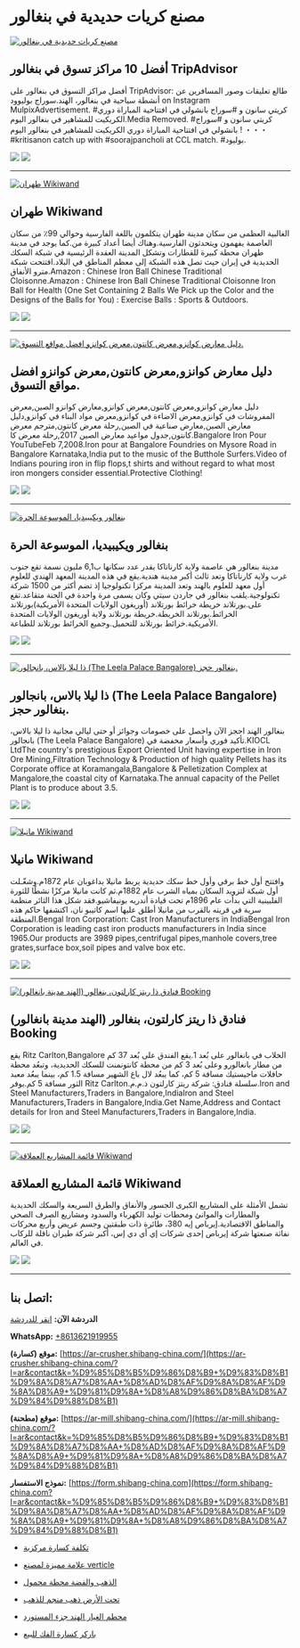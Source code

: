 # مصنع كريات حديدية في بنغالور

<a href="https://swt.shibang-china.com/?l=ar&img&k=%D9%85%D8%B5%D9%86%D8%B9+%D9%83%D8%B1%D9%8A%D8%A7%D8%AA+%D8%AD%D8%AF%D9%8A%D8%AF%D9%8A%D8%A9+%D9%81%D9%8A+%D8%A8%D9%86%D8%BA%D8%A7%D9%84%D9%88%D8%B1" target="_blank">![مصنع كريات حديدية في بنغالور](http://static.shibang-china.com/all-800x300/432.jpg)</a>

## أفضل 10 مراكز تسوق في بنغالور TripAdvisor
أفضل مراكز التسوق في بنغالور على TripAdvisor: طالع تعليقات وصور المسافرين عن أنشطة سياحية في بنغالور، الهند.سوراج بوليوود on Instagram MulpixAdvertisement. #كريتي سانون و #سوراج بانشولي في افتتاحية المباراة دوري الكريكيت للمشاهير في بنغالور اليوم.Media Removed. #كريتي سانون و #سوراج بانشولي في افتتاحية المباراة دوري الكريكيت للمشاهير في بنغالور اليوم !   ・・・ #kritisanon catch up with #soorajpancholi at CCL match.  #بوليود.


<a href="https://whatsapp.shibangsoft.com/WhatsApp.php" target="_blank" title="WhatsApp">![](http://static.shibang-china.com/icon/whatsapp.png)</a> <a href="https://swt.shibang-china.com/?l=ar&icon&k=%D9%85%D8%B5%D9%86%D8%B9+%D9%83%D8%B1%D9%8A%D8%A7%D8%AA+%D8%AD%D8%AF%D9%8A%D8%AF%D9%8A%D8%A9+%D9%81%D9%8A+%D8%A8%D9%86%D8%BA%D8%A7%D9%84%D9%88%D8%B1" target="_blank">![](http://static.shibang-china.com/icon/chat-ar.png)</a>

---

<a href="https://swt.shibang-china.com/?l=ar&img&k=%D9%85%D8%B5%D9%86%D8%B9+%D9%83%D8%B1%D9%8A%D8%A7%D8%AA+%D8%AD%D8%AF%D9%8A%D8%AF%D9%8A%D8%A9+%D9%81%D9%8A+%D8%A8%D9%86%D8%BA%D8%A7%D9%84%D9%88%D8%B1" target="_blank">![طهران Wikiwand](http://static.shibang-china.com/all-800x300/259.jpg)</a>

## طهران Wikiwand
الغالبية العظمى من سكان مدينة طهران يتكلمون باللغة الفارسية وحوالي 99٪ من سكان العاصمة يفهمون ويتحدثون الفارسية.وهناك أيضا أعداد كبيرة من.كما يوجد في مدينة طهران محطة كبيرة للقطارات وتشكل المدينة العقدة الرئيسية في شبكة السكك الحديدية في إيران حيث تصل هذه الشبكة إلى معظم المناطق في البلاد.افتتحت شبكة مترو الأنفاق.Amazon : Chinese Iron Ball Chinese Traditional Cloisonne.Amazon : Chinese Iron Ball Chinese Traditional Cloisonne Iron Ball for Health (One Set Containing 2 Balls We Pick up the Color and the Designs of the Balls for You) : Exercise Balls : Sports &amp; Outdoors.


<a href="https://whatsapp.shibangsoft.com/WhatsApp.php" target="_blank" title="WhatsApp">![](http://static.shibang-china.com/icon/whatsapp.png)</a> <a href="https://swt.shibang-china.com/?l=ar&icon&k=%D9%85%D8%B5%D9%86%D8%B9+%D9%83%D8%B1%D9%8A%D8%A7%D8%AA+%D8%AD%D8%AF%D9%8A%D8%AF%D9%8A%D8%A9+%D9%81%D9%8A+%D8%A8%D9%86%D8%BA%D8%A7%D9%84%D9%88%D8%B1" target="_blank">![](http://static.shibang-china.com/icon/chat-ar.png)</a>

---

<a href="https://swt.shibang-china.com/?l=ar&img&k=%D9%85%D8%B5%D9%86%D8%B9+%D9%83%D8%B1%D9%8A%D8%A7%D8%AA+%D8%AD%D8%AF%D9%8A%D8%AF%D9%8A%D8%A9+%D9%81%D9%8A+%D8%A8%D9%86%D8%BA%D8%A7%D9%84%D9%88%D8%B1" target="_blank">![دليل معارض كوانزو,معرض كانتون,معرض كوانزو افضل مواقع التسوق.](http://static.shibang-china.com/all-800x300/271.jpg)</a>

## دليل معارض كوانزو,معرض كانتون,معرض كوانزو افضل مواقع التسوق.
دليل معارض كوانزو,معرض كانتون,معرض كوانزو,معارض كوانزو الصين,معرض المفروشات في كوانزو,معرض الاضاءة في كوانزو,معرض مواد البناء في كوانزو,دليل معارض الصين,معارض صناعية في الصين,رحلة معرض كانتون,مترجم معرض كانتون,جدول مواعيد معارض الصين 2017,رحلة معرض كا.Bangalore Iron Pour YouTubeFeb 7,2008.Iron pour at Bangalore Foundries on Mysore Road in Bangalore Karnataka,India put to the music of the Butthole Surfers.Video of Indians pouring iron in flip flops,t shirts and without regard to what most iron mongers consider essential.Protective Clothing!


<a href="https://whatsapp.shibangsoft.com/WhatsApp.php" target="_blank" title="WhatsApp">![](http://static.shibang-china.com/icon/whatsapp.png)</a> <a href="https://swt.shibang-china.com/?l=ar&icon&k=%D9%85%D8%B5%D9%86%D8%B9+%D9%83%D8%B1%D9%8A%D8%A7%D8%AA+%D8%AD%D8%AF%D9%8A%D8%AF%D9%8A%D8%A9+%D9%81%D9%8A+%D8%A8%D9%86%D8%BA%D8%A7%D9%84%D9%88%D8%B1" target="_blank">![](http://static.shibang-china.com/icon/chat-ar.png)</a>

---

<a href="https://swt.shibang-china.com/?l=ar&img&k=%D9%85%D8%B5%D9%86%D8%B9+%D9%83%D8%B1%D9%8A%D8%A7%D8%AA+%D8%AD%D8%AF%D9%8A%D8%AF%D9%8A%D8%A9+%D9%81%D9%8A+%D8%A8%D9%86%D8%BA%D8%A7%D9%84%D9%88%D8%B1" target="_blank">![بنغالور ويكيبيديا، الموسوعة الحرة](http://static.shibang-china.com/all-800x300/296.jpg)</a>

## بنغالور ويكيبيديا، الموسوعة الحرة
مدينة بنغالور هي عاصمة ولاية كارناتاكا يقدر عدد سكانها ب6,1 مليون نسمة تقع جنوب غرب ولاية كارناتاكا وتعد ثالث أكبر مدينة هندية.يقع في هذه المدينة المعهد الهندي للعلوم أول معهد للعلوم بالهند وتعد المدينة مركزا تكنولوجيا إذ تضم أكثر من 1500 شركة تكنولوجية.يلقب بنغالور في جاردن سيتي وكان يسمى مرة واحدة في الجنة متقاعد.تقع على.بورتلاند خريطة خرائط بورتلاند (أوريغون الولايات المتحدة الأمريكية)بورتلاند الخرائط.بورتلاند الخريطة.خريطة بورتلاند ولاية أوريغون الولايات المتحدة الأمريكية.خرائط بورتلاند للتحميل.وجميع الخرائط بورتلاند للطباعة.


<a href="https://whatsapp.shibangsoft.com/WhatsApp.php" target="_blank" title="WhatsApp">![](http://static.shibang-china.com/icon/whatsapp.png)</a> <a href="https://swt.shibang-china.com/?l=ar&icon&k=%D9%85%D8%B5%D9%86%D8%B9+%D9%83%D8%B1%D9%8A%D8%A7%D8%AA+%D8%AD%D8%AF%D9%8A%D8%AF%D9%8A%D8%A9+%D9%81%D9%8A+%D8%A8%D9%86%D8%BA%D8%A7%D9%84%D9%88%D8%B1" target="_blank">![](http://static.shibang-china.com/icon/chat-ar.png)</a>

---

<a href="https://swt.shibang-china.com/?l=ar&img&k=%D9%85%D8%B5%D9%86%D8%B9+%D9%83%D8%B1%D9%8A%D8%A7%D8%AA+%D8%AD%D8%AF%D9%8A%D8%AF%D9%8A%D8%A9+%D9%81%D9%8A+%D8%A8%D9%86%D8%BA%D8%A7%D9%84%D9%88%D8%B1" target="_blank">![ذا ليلا بالاس، بانجالور (The Leela Palace Bangalore) بنغالور حجز.](http://static.shibang-china.com/all-800x300/425.jpg)</a>

## ذا ليلا بالاس، بانجالور (The Leela Palace Bangalore) بنغالور حجز.
بنغالور الهند احجز الآن واحصل على خصومات وجوائز أو حتى ليالي مجانية ذا ليلا بالاس، بانجالور (The Leela Palace Bangalore) تأكيد فوري وأسعار مخفضة في.KIOCL LtdThe country&#39;s prestigious Export Oriented Unit having expertise in Iron Ore Mining,Filtration Technology &amp; Production of high quality Pellets has its Corporate office at Koramangala,Bangalore &amp; Pelletization Complex at Mangalore,the coastal city of Karnataka.The annual capacity of the Pellet Plant is to produce about 3.5.


<a href="https://whatsapp.shibangsoft.com/WhatsApp.php" target="_blank" title="WhatsApp">![](http://static.shibang-china.com/icon/whatsapp.png)</a> <a href="https://swt.shibang-china.com/?l=ar&icon&k=%D9%85%D8%B5%D9%86%D8%B9+%D9%83%D8%B1%D9%8A%D8%A7%D8%AA+%D8%AD%D8%AF%D9%8A%D8%AF%D9%8A%D8%A9+%D9%81%D9%8A+%D8%A8%D9%86%D8%BA%D8%A7%D9%84%D9%88%D8%B1" target="_blank">![](http://static.shibang-china.com/icon/chat-ar.png)</a>

---

<a href="https://swt.shibang-china.com/?l=ar&img&k=%D9%85%D8%B5%D9%86%D8%B9+%D9%83%D8%B1%D9%8A%D8%A7%D8%AA+%D8%AD%D8%AF%D9%8A%D8%AF%D9%8A%D8%A9+%D9%81%D9%8A+%D8%A8%D9%86%D8%BA%D8%A7%D9%84%D9%88%D8%B1" target="_blank">![مانيلا Wikiwand](http://static.shibang-china.com/all-800x300/986.jpg)</a>

## مانيلا Wikiwand
وافتتح أول خط برقي وأول خط سكك حديدية يربط مانيلا بداغوبان عام 1872م.وشغّـلت أول شبكة لتزويد السكان بمياه الشرب عام 1882م.ثم كانت مانيلا مركزًا نشطًا للثورة الفلبينية التي بدأت عام 1896م تحت قيادة أندريه بونيفاشيو.فقد شكل هذا الثائر منظمة سرية في قريته بالقرب من مانيلا أطلق عليها اسم كاتيبو نان، اكتشفها حاكم هذه المنطقة.Bengal Iron Corporation: Cast Iron Manufacturers in IndiaBengal Iron Corporation is leading cast iron products manufacturers in India since 1965.Our products are 3989 pipes,centrifugal pipes,manhole covers,tree grates,surface box,soil pipes and valve box etc.


<a href="https://whatsapp.shibangsoft.com/WhatsApp.php" target="_blank" title="WhatsApp">![](http://static.shibang-china.com/icon/whatsapp.png)</a> <a href="https://swt.shibang-china.com/?l=ar&icon&k=%D9%85%D8%B5%D9%86%D8%B9+%D9%83%D8%B1%D9%8A%D8%A7%D8%AA+%D8%AD%D8%AF%D9%8A%D8%AF%D9%8A%D8%A9+%D9%81%D9%8A+%D8%A8%D9%86%D8%BA%D8%A7%D9%84%D9%88%D8%B1" target="_blank">![](http://static.shibang-china.com/icon/chat-ar.png)</a>

---

<a href="https://swt.shibang-china.com/?l=ar&img&k=%D9%85%D8%B5%D9%86%D8%B9+%D9%83%D8%B1%D9%8A%D8%A7%D8%AA+%D8%AD%D8%AF%D9%8A%D8%AF%D9%8A%D8%A9+%D9%81%D9%8A+%D8%A8%D9%86%D8%BA%D8%A7%D9%84%D9%88%D8%B1" target="_blank">![فنادق ذا ريتز كارلتون، بنغالور (الهند مدينة بانغالور) Booking](http://static.shibang-china.com/all-800x300/1159.jpg)</a>

## فنادق ذا ريتز كارلتون، بنغالور (الهند مدينة بانغالور) Booking
يقع Ritz Carlton,Bangalore الخلاب في بانغالور على بُعد 1.يقع الفندق على بُعد 37 كم من مطار بانغالورو وعلى بُعد 3 كم من محطة كانتونمنت للسكك الحديدية، وتبعُد محطة حافلات ماجيستيك مسافة 5 كم، كما يبعُد لال باغ الشهير مسافة 1.5 كم، بينما يبعُد معبد الثور مسافة 5 كم.يوفر Ritz Carlton.سلسلة فنادق: شركة ريتز كارلتون ذ.م.م.Iron and Steel Manufacturers,Traders in Bangalore,IndiaIron and Steel Manufacturers,Traders in Bangalore,India.Get Name,Address and Contact details for Iron and Steel Manufacturers,Traders in Bangalore,India.


<a href="https://whatsapp.shibangsoft.com/WhatsApp.php" target="_blank" title="WhatsApp">![](http://static.shibang-china.com/icon/whatsapp.png)</a> <a href="https://swt.shibang-china.com/?l=ar&icon&k=%D9%85%D8%B5%D9%86%D8%B9+%D9%83%D8%B1%D9%8A%D8%A7%D8%AA+%D8%AD%D8%AF%D9%8A%D8%AF%D9%8A%D8%A9+%D9%81%D9%8A+%D8%A8%D9%86%D8%BA%D8%A7%D9%84%D9%88%D8%B1" target="_blank">![](http://static.shibang-china.com/icon/chat-ar.png)</a>

---

<a href="https://swt.shibang-china.com/?l=ar&img&k=%D9%85%D8%B5%D9%86%D8%B9+%D9%83%D8%B1%D9%8A%D8%A7%D8%AA+%D8%AD%D8%AF%D9%8A%D8%AF%D9%8A%D8%A9+%D9%81%D9%8A+%D8%A8%D9%86%D8%BA%D8%A7%D9%84%D9%88%D8%B1" target="_blank">![قائمة المشاريع العملاقة Wikiwand](http://static.shibang-china.com/all-800x300/915.jpg)</a>

## قائمة المشاريع العملاقة Wikiwand
تشمل الأمثلة على المشاريع الكبرى الجسور والأنفاق والطرق السريعة والسكك الحديدية والمطارات والموانئ ومحطات توليد الكهرباء والسدود ومشاريع الصرف الصحي والمناطق الاقتصادية.إيرباص إيه 380، طائرة ذات طبقتين وجسم عريض وأربع محركات نفاثة صنعتها شركة إيرباص إحدى شركات إي أي دي إس، أكبر شركة طيران ناقلة للركاب في العالم.

<a href="https://whatsapp.shibangsoft.com/WhatsApp.php" target="_blank" title="WhatsApp">![](http://static.shibang-china.com/icon/whatsapp.png)</a> <a href="https://swt.shibang-china.com/?l=ar&icon&k=%D9%85%D8%B5%D9%86%D8%B9+%D9%83%D8%B1%D9%8A%D8%A7%D8%AA+%D8%AD%D8%AF%D9%8A%D8%AF%D9%8A%D8%A9+%D9%81%D9%8A+%D8%A8%D9%86%D8%BA%D8%A7%D9%84%D9%88%D8%B1" target="_blank">![](http://static.shibang-china.com/icon/chat-ar.png)</a>

---
## اتصل بنا:

**الدردشة الآن:** [انقر للدردشة](https://swt.shibang-china.com?l=ar&contact&k=%D9%85%D8%B5%D9%86%D8%B9+%D9%83%D8%B1%D9%8A%D8%A7%D8%AA+%D8%AD%D8%AF%D9%8A%D8%AF%D9%8A%D8%A9+%D9%81%D9%8A+%D8%A8%D9%86%D8%BA%D8%A7%D9%84%D9%88%D8%B1)

**WhatsApp:**  [+8613621919955](https://whatsapp.shibangsoft.com/WhatsApp.php)

**موقع (كسارة):** [https://ar-crusher.shibang-china.com/](https://ar-crusher.shibang-china.com/?l=ar&contact&k=%D9%85%D8%B5%D9%86%D8%B9+%D9%83%D8%B1%D9%8A%D8%A7%D8%AA+%D8%AD%D8%AF%D9%8A%D8%AF%D9%8A%D8%A9+%D9%81%D9%8A+%D8%A8%D9%86%D8%BA%D8%A7%D9%84%D9%88%D8%B1)

**موقع (مطحنة):** [https://ar-mill.shibang-china.com/](https://ar-mill.shibang-china.com/?l=ar&contact&k=%D9%85%D8%B5%D9%86%D8%B9+%D9%83%D8%B1%D9%8A%D8%A7%D8%AA+%D8%AD%D8%AF%D9%8A%D8%AF%D9%8A%D8%A9+%D9%81%D9%8A+%D8%A8%D9%86%D8%BA%D8%A7%D9%84%D9%88%D8%B1)

**نموذج الاستفسار:** [https://form.shibang-china.com](https://form.shibang-china.com?l=ar&contact&k=%D9%85%D8%B5%D9%86%D8%B9+%D9%83%D8%B1%D9%8A%D8%A7%D8%AA+%D8%AD%D8%AF%D9%8A%D8%AF%D9%8A%D8%A9+%D9%81%D9%8A+%D8%A8%D9%86%D8%BA%D8%A7%D9%84%D9%88%D8%B1)

* [تكلفة كسارة مركزية](../29/%D8%AA%D9%83%D9%84%D9%81%D8%A9%20%D9%83%D8%B3%D8%A7%D8%B1%D8%A9%20%D9%85%D8%B1%D9%83%D8%B2%D9%8A%D8%A9.md)

* [علامة مميزة لمصنع verticle](../26/%D8%B9%D9%84%D8%A7%D9%85%D8%A9%20%D9%85%D9%85%D9%8A%D8%B2%D8%A9%20%D9%84%D9%85%D8%B5%D9%86%D8%B9%20verticle.md)

* [الذهب والفضة محطة محمول](../27/%D8%A7%D9%84%D8%B0%D9%87%D8%A8%20%D9%88%D8%A7%D9%84%D9%81%D8%B6%D8%A9%20%D9%85%D8%AD%D8%B7%D8%A9%20%D9%85%D8%AD%D9%85%D9%88%D9%84.md)

* [تحت الأرض ذهب منجم للذهب](../26/%D8%AA%D8%AD%D8%AA%20%D8%A7%D9%84%D8%A3%D8%B1%D8%B6%20%D8%B0%D9%87%D8%A8%20%D9%85%D9%86%D8%AC%D9%85%20%D9%84%D9%84%D8%B0%D9%87%D8%A8.md)

* [محطم الغيار الهند جزء المستورد](../29/%D9%85%D8%AD%D8%B7%D9%85%20%D8%A7%D9%84%D8%BA%D9%8A%D8%A7%D8%B1%20%D8%A7%D9%84%D9%87%D9%86%D8%AF%20%D8%AC%D8%B2%D8%A1%20%D8%A7%D9%84%D9%85%D8%B3%D8%AA%D9%88%D8%B1%D8%AF.md)

* [باركر كسارة الفك للبيع](../29/%D8%A8%D8%A7%D8%B1%D9%83%D8%B1%20%D9%83%D8%B3%D8%A7%D8%B1%D8%A9%20%D8%A7%D9%84%D9%81%D9%83%20%D9%84%D9%84%D8%A8%D9%8A%D8%B9.md)